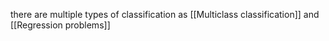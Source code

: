 
there are multiple types of classification 
as [[Multiclass classification]] and [[Regression problems]]
